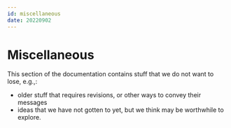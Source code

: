 ```yaml
---
id: miscellaneous
date: 20220902
---
```


# Miscellaneous

This section of the documentation contains stuff that we do not want to lose, e.g.,:
- older stuff that requires revisions, or other ways to convey their messages
- ideas that we have not gotten to yet, but we think may be worthwhile to explore.
